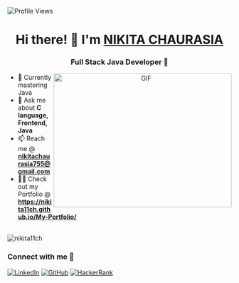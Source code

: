 <!-- Add the following line to display the profile views -->
![Profile Views](https://komarev.com/ghpvc/?username=nikita11ch&color=brightgreen)

<h1 align="center">Hi there! 👋 I'm <a href="https://100rabhcsmc.github.io/Me.io/" target="blank">NIKITA CHAURASIA</a></h1>

<h3 align="center">Full Stack Java Developer 🚀</h3>

<p align="center">
  <img align="right" height="300" width="400" alt="GIF" src="https://user-images.githubusercontent.com/74038190/221352975-94759904-aa4c-4032-a8ab-b546efb9c478.gif">
</p>

- 🌱 Currently mastering Java
- 💬 Ask me about **C language, Frontend, Java**
- 📫 Reach me @ **nikitachaurasia755@gmail.com**
- 👨‍💻 Check out my Portfolio @ **https://nikita11ch.github.io/My-Portfolio/**
  <br>
  <br>
<p><img align="center" src="https://github-readme-stats.vercel.app/api/top-langs?username=nikita11ch&show_icons=true&locale=en&layout=compact" alt="nikita11ch" /></p>

<h3 align="left">Connect with me 🤝</h3>
<p align="left">
  <a target="_blank" href="https://www.linkedin.com/in/nikita-chaurasia">
    <img src="https://img.icons8.com/doodle/40/000000/linkedin--v2.png" alt="LinkedIn"></a>
  <a target="_blank" href="https://github.com/nikita11ch">
    <img src="https://img.icons8.com/doodle/40/000000/github--v1.png" alt="GitHub"></a>
  <a target="_blank" href="https://www.hackerrank.com/profile/nikitachaurasia2">
    <img src="https://img.shields.io/badge/-HackerRank-black?style=flat&logo=hackerrank" alt="HackerRank"></a>
</p>
 
 





